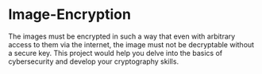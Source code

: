 # Image-Encryption
 The images must be encrypted in such a way that even with arbitrary access to them via the internet, the image must not be decryptable without a secure key. This project would help you delve into the basics of cybersecurity and develop your cryptography skills. 
